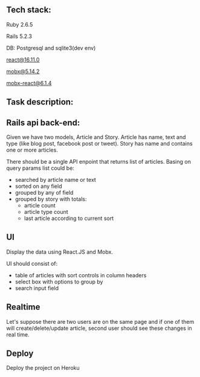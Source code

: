 ## Tech stack:

Ruby 2.6.5

Rails 5.2.3

DB: Postgresql and sqlite3(dev env)


react@16.11.0

mobx@5.14.2

mobx-react@6.1.4


## Task description:

## Rails api back-end:

Given we have two models, Article and Story. Article has name, text and type (like blog post, facebook post or tweet).
Story has name and contains one or more articles.

There should be a single API enpoint that returns list of articles. Basing on query params list could be:

 - searched by article name or text
 - sorted on any field
 - grouped by any of field
 - grouped by story with totals:
   - article count
   - article type count
   - last article according to current sort
   

## UI

Display the data using React.JS and Mobx.

UI should consist of:

- table of articles with sort controls in column headers
- select box with options to group by
- search input field


## Realtime

Let's suppose there are two users are on the same page and if one of them will create/delete/update article, second user should see these changes in real time.


## Deploy

Deploy the project on Heroku
